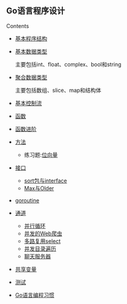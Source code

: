 ## Go语言程序设计

Contents

  * [基本程序结构](Chapter01/programstructure.md)
  * [基本数据类型](Chapter02/basictype.md)

      主要包括int、float、complex、bool和string

  * [聚合数据类型](Chapter04/compositetype.md)

      主要包括数组、slice、map和结构体
      
  * [基本控制流](More/basiccontrolflow.md)
  * [函数](More/function.md)
  * [函数进阶](More/function2.md)
  * [方法](Chapter06/Methods.md)
    * 练习题:[位向量](Chapter06/intset.md)
  * [接口](Chapter07/interface.md)
    * [sort包与interface](Chapter07/sort.md)
    * [Max与Older](Chapter07/max.md)
  * [goroutine](Chapter08/goroutine.md)
  * [通道](Chapter08/channel.md)
    * [并行循环](Chapter08/thumbnail.md)
    * [并发的Web爬虫](Chapter08/concurrenceweb.md)
    * [多路复用select](Chapter08/select.md)
    * [并发目录遍历](Chapter08/du.md)
    * [聊天服务器](Chapter08/chat.md)
  * [共享变量](Chapter09/sharevar.md)
  * [测试](Chapter11/test.md)
  * [Go语言编程习惯](goodstyle.md)
